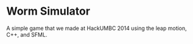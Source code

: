 Worm Simulator
==============

A simple game that we made at HackUMBC 2014 using the leap motion, C++, and SFML.
